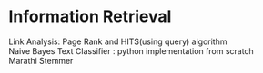 # Information Retrieval
Link Analysis: Page Rank and HITS(using query) algorithm\
Naive Bayes Text Classifier : python implementation from scratch\
Marathi Stemmer
